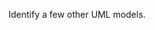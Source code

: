 <panel type="info" header="`W12.1a` Can identify UML models :star::star::star:" expanded no-close>
  <include src="../../book/modeling/introduction/umlModels/unit-inElsewhere-asFlat.md" boilerplate />
<panel header="{{glyphicon_folder_close}} Evidence" expanded>
  
Identify a few other UML models.
  
</panel>
</panel>

<panel type="success" header="`W12.1b` Can explain deployment diagrams :star::star::star::star:" expanded no-close>
  <include src="../../book/modeling/modelingStructures/deploymentDiagrams/unit-inElsewhere-asFlat.md" boilerplate />
<!-- TODO: add evidence -->
</panel>

<panel type="success" header="`W12.1c` Can explain component diagrams :star::star::star::star:" expanded no-close>
  <include src="../../book/modeling/modelingStructures/componentDiagrams/unit-inElsewhere-asFlat.md" boilerplate />
<!-- TODO: add evidence -->
</panel>

<panel type="success" header="`W12.1d` Can explain package diagrams :star::star::star::star:" expanded no-close>
  <include src="../../book/modeling/modelingStructures/packageDiagrams/unit-inElsewhere-asFlat.md" boilerplate />
<!-- TODO: add evidence -->
</panel>

<panel type="success" header="`W12.1e` Can explain composite structure diagrams :star::star::star::star:" expanded no-close>
  <include src="../../book/modeling/modelingStructures/compositeStructureDiagrams/unit-inElsewhere-asFlat.md" boilerplate />
<!-- TODO: add evidence -->
</panel>

<panel type="success" header="`W12.1f` Can explain timing diagrams :star::star::star::star:" expanded no-close>
  <include src="../../book/modeling/modelingBehaviors/timingDiagrams/unit-inElsewhere-asFlat.md" boilerplate />
<!-- TODO: add evidence -->
</panel>

<panel type="success" header="`W12.1g` Can explain interaction overview diagrams :star::star::star::star:" expanded no-close>
  <include src="../../book/modeling/modelingBehaviors/interactionOverviewDiagrams/unit-inElsewhere-asFlat.md" boilerplate />
<!-- TODO: add evidence -->
</panel>

<panel type="success" header="`W12.1h` Can explain communication diagrams :star::star::star::star:" expanded no-close>
  <include src="../../book/modeling/modelingBehaviors/communicationDiagrams/unit-inElsewhere-asFlat.md" boilerplate />
<!-- TODO: add evidence -->
</panel>

<panel type="success" header="`W12.1i` Can explain state machine diagrams :star::star::star::star:" expanded no-close>
  <include src="../../book/modeling/modelingBehaviors/stateMachineDiagrams/unit-inElsewhere-asFlat.md" boilerplate />
<!-- TODO: add evidence -->
</panel>

